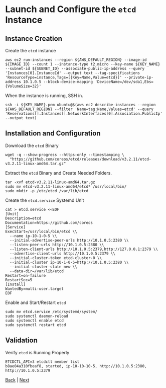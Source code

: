 # Launch and Configure the ```etcd``` Instance

## Instance Creation
Create the ```etcd``` instance
```
aws ec2 run-instances --region ${AWS_DEFAULT_REGION} --image-id ${IMAGE_ID} --count 1 --instance-type t2.micro --key-name ${KEY_NAME} --subnet-id ${SUBNET_ID} --associate-public-ip-address --query 'Instances[0].InstanceId' --output text --tag-specifications 'ResourceType=instance,Tags=[{Key=Name,Value=etcd}]' --private-ip-address 10.1.0.5 --block-device-mapping 'DeviceName=/dev/sda1,Ebs={VolumeSize=32}'
```

When the instance is running, SSH in.
```
ssh -i ${KEY_NAME}.pem ubuntu@$(aws ec2 describe-instances --region ${AWS_DEFAULT_REGION} --filter 'Name=tag:Name,Values=etcd' --query 'Reservations[].Instances[].NetworkInterfaces[0].Association.PublicIp' --output text)
```

## Installation and Configuration
Download the ```etcd``` Binary
```
wget -q --show-progress --https-only --timestamping \
  "https://github.com/coreos/etcd/releases/download/v3.2.11/etcd-v3.2.11-linux-amd64.tar.gz"
```

Extract the ```etcd``` Binary and Create Needed Folders.
```
tar -xvf etcd-v3.2.11-linux-amd64.tar.gz
sudo mv etcd-v3.2.11-linux-amd64/etcd* /usr/local/bin/
sudo mkdir -p /etc/etcd /var/lib/etcd
```

Create the ```etcd.service``` Systemd Unit
```shell
cat > etcd.service <<EOF
[Unit]
Description=etcd
Documentation=https://github.com/coreos
[Service]
ExecStart=/usr/local/bin/etcd \\
  --name ip-10-1-0-5 \\
  --initial-advertise-peer-urls http://10.1.0.5:2380 \\
  --listen-peer-urls http://10.1.0.5:2380 \\
  --listen-client-urls http://10.1.0.5:2379,http://127.0.0.1:2379 \\
  --advertise-client-urls http://10.1.0.5:2379 \\
  --initial-cluster-token etcd-cluster-0 \\
  --initial-cluster ip-10-1-0-5=http://10.1.0.5:2380 \\
  --initial-cluster-state new \\
  --data-dir=/var/lib/etcd
Restart=on-failure
RestartSec=5
[Install]
WantedBy=multi-user.target
EOF
```

Enable and Start/Restart ```etcd```
```shell
sudo mv etcd.service /etc/systemd/system/
sudo systemctl daemon-reload
sudo systemctl enable etcd
sudo systemctl restart etcd
```

## Validation
Verify ```etcd``` is Running Properly
```shell
ETCDCTL_API=3 etcdctl member list
b8ae04a310fbeaf8, started, ip-10-10-10-5, http://10.1.0.5:2380, http://10.1.0.5:2379
```

[Back](README.md) | [Next](launch-configure-master.md)
